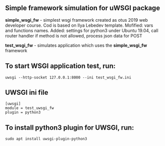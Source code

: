 ## Simple framework simulation for uWSGI package

**simple_wsgi_fw** - simplest wsgi framework created as otus 2019 web developer course. Cod is based on Ilya Lebedev template. Mofified: vars and functions names. Added: settings for python3 under Ubuntu 19.04, call router handler if method is not allowed, process json data for POST

**test_wsgi_fw** - simulates application which uses the **simple_wsgi_fw** framework

## To start WSGI application test, run:
```
uwsgi --http-socket 127.0.0.1:8000 --ini test_wsgi_fw.ini
```
## UWSGI ini file
```
[uwsgi]
module = test_uwsgi_fw
plugin = python3
```

## To install python3 plugin for UWSGI, run:
```
sudo apt install uwsgi-plugin-python3
```

